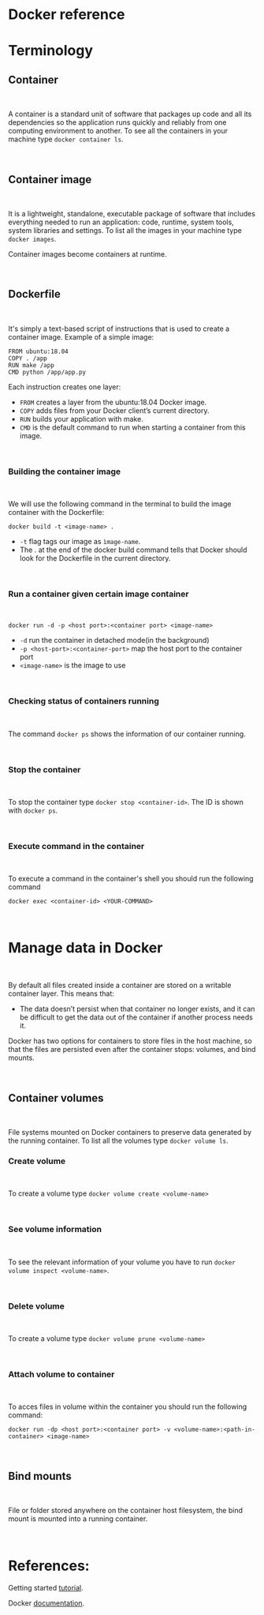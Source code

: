 # Docker reference

# Terminology


## Container

<br>

A container is a standard unit of software that packages up code and all its dependencies so the application runs quickly and reliably from one computing environment to another. To see all the containers in your machine type `docker container ls`.

<br>

## Container image

<br>

It is a lightweight, standalone, executable package of software that includes everything needed to run an application: code, runtime, system tools, system libraries and settings. To list all the images in your machine type `docker images`.


Container images become containers at runtime.

<br>

## Dockerfile

<br>

It's simply a text-based script of instructions that is used to create a container image. Example of a simple image:

```docker
FROM ubuntu:18.04
COPY . /app
RUN make /app
CMD python /app/app.py
```
Each instruction creates one layer:

- `FROM` creates a layer from the ubuntu:18.04 Docker image.
- `COPY` adds files from your Docker client’s current directory.
- `RUN` builds your application with make.
- `CMD` is the default command to run when starting a container from this image.

<br>

### Building the container image

<br>

We will use the following command in the terminal to build the image container with the Dockerfile:
```
docker build -t <image-name> .
```

- `-t` flag tags our image as `ìmage-name`.
- The . at the end of the docker build command tells that Docker should look for the Dockerfile in the current directory.

<br>

### Run a container given certain image container

<br>

```
docker run -d -p <host port>:<container port> <image-name>
```

* `-d` run the container in detached mode(in the background)
* `-p <host-port>:<container-port>` map the host port to the container port
* `<image-name>` is the image to use

<br>

### Checking status of containers running

<br>

The command  `docker ps` shows the information of our container running.

<br>

### Stop the container

<br>

To stop the container type `docker stop <container-id>`. The ID is shown with `docker ps`.

<br>

### Execute command in the container

<br>

To execute a command in the container's shell you should run the following command
```
docker exec <container-id> <YOUR-COMMAND>
```

<br>



# Manage data in Docker

<br>

By default all files created inside a container are stored on a writable container layer. This means that:

- The data doesn’t persist when that container no longer exists, and it can be difficult to get the data out of the container if another process needs it.

Docker has two options for containers to store files in the host machine, so that the files are persisted even after the container stops: volumes, and bind mounts. 

<br>

## Container volumes

<br>

File systems mounted on Docker containers to preserve data generated by the running container. To list all the volumes type `docker volume ls`.
<br>

### Create volume
<br>

To create a volume type `docker volume create <volume-name>`

<br>

### See volume information
<br>

To see the relevant information of your volume you have to run `docker volume inspect <volume-name>`.

<br>

### Delete volume

<br>

To create a volume type `docker volume prune <volume-name>`

<br>

### Attach volume to container

<br>

To acces files in volume within the container you should run the following command: 

```docker run -dp <host port>:<container port> -v <volume-name>:<path-in-container> <image-name>```

<br>



## Bind mounts
<br>

File or folder stored anywhere on the container host filesystem, the bind mount is mounted into a running container. 

<br>

# References:

Getting started [tutorial](https://github.com/docker/getting-started).

Docker [documentation](https://www.docker.com/resources/what-container).


